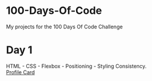 # 100-Days-Of-Code
My projects for the 100 Days Of Code Challenge

# Day 1

HTML - CSS - Flexbox - Positioning - Styling Consistency.  
[Profile Card](/1_Profile%20Card/README.md)
